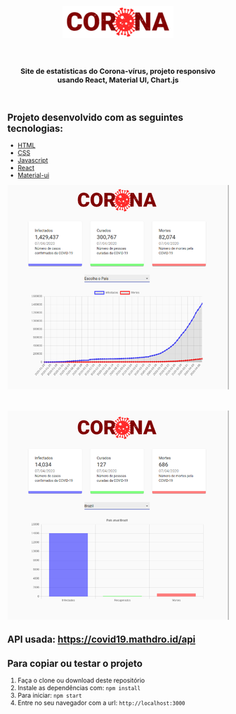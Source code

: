 <h1 align="center">
<img src="corona_logo.png" width="50%" height="50%">
</h1>
<br>

<h3 align="center"> Site de estatísticas do Corona-vírus, projeto responsivo usando React, Material UI, Chart.js</h3>
<br>


## Projeto desenvolvido com as seguintes tecnologias:


- [HTML](https://developer.mozilla.org/pt-BR/docs/Web/HTML)
- [CSS](https://developer.mozilla.org/pt-BR/docs/Web/CSS)
- [Javascript](https://developer.mozilla.org/pt-BR/docs/Web/JavaScript)
- [React](https://reactjs.org)
- [Material-ui](https://material-ui.com/pt/)


<p align="center">
  <img src="Corona_total.png">
</p>

<br>

<p align="center">
  <img src="Corona_Brazil.png">
</p>

## API usada: https://covid19.mathdro.id/api


## Para copiar ou testar o projeto

1. Faça o clone ou download deste repositório
2. Instale as dependências com: `npm install`
4. Para iniciar: `npm start`
5. Entre no seu navegador com a url: `http://localhost:3000`
